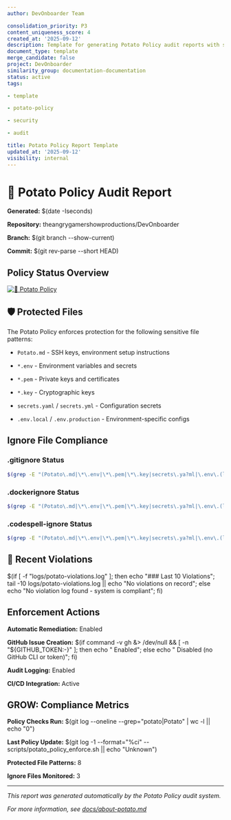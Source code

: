 ```yaml
---
author: DevOnboarder Team

consolidation_priority: P3
content_uniqueness_score: 4
created_at: '2025-09-12'
description: Template for generating Potato Policy audit reports with standardized security analysis
document_type: template
merge_candidate: false
project: DevOnboarder
similarity_group: documentation-documentation
status: active
tags:

- template

- potato-policy

- security

- audit

title: Potato Policy Report Template
updated_at: '2025-09-12'
visibility: internal
---
```


# 🥔 Potato Policy Audit Report

**Generated:** $(date -Iseconds)

**Repository:** theangrygamershowproductions/DevOnboarder

**Branch:** $(git branch --show-current)

**Commit:** $(git rev-parse --short HEAD)

##  Policy Status Overview

[![🥔 Potato Policy](https://github.com/theangrygamershowproductions/DevOnboarder/actions/workflows/potato-policy-focused.yml/badge.svg)](https://github.com/theangrygamershowproductions/DevOnboarder/actions/workflows/potato-policy-focused.yml)

## 🛡️ Protected Files

The Potato Policy enforces protection for the following sensitive file patterns:

- `Potato.md` - SSH keys, environment setup instructions

- `*.env` - Environment variables and secrets

- `*.pem` - Private keys and certificates

- `*.key` - Cryptographic keys

- `secrets.yaml` / `secrets.yml` - Configuration secrets

- `.env.local` / `.env.production` - Environment-specific configs

##  Ignore File Compliance

### .gitignore Status

```bash
$(grep -E "(Potato\.md|\*\.env|\*\.pem|\*\.key|secrets\.ya?ml|\.env\.(local|production))" .gitignore 2>/dev/null || echo " Missing entries")

```

### .dockerignore Status

```bash
$(grep -E "(Potato\.md|\*\.env|\*\.pem|\*\.key|secrets\.ya?ml|\.env\.(local|production))" .dockerignore 2>/dev/null || echo " Missing entries")

```

### .codespell-ignore Status

```bash
$(grep -E "(Potato\.md|\*\.env|\*\.pem|\*\.key|secrets\.ya?ml|\.env\.(local|production))" .codespell-ignore 2>/dev/null || echo " Missing entries")

```

## 🚨 Recent Violations

$(if [ -f "logs/potato-violations.log" ]; then echo "### Last 10 Violations"; tail -10 logs/potato-violations.log || echo "No violations on record"; else echo "No violation log found - system is compliant"; fi)

##  Enforcement Actions

**Automatic Remediation:**  Enabled

**GitHub Issue Creation:** $(if command -v gh &> /dev/null && [ -n "${GITHUB_TOKEN:-}" ]; then echo " Enabled"; else echo " Disabled (no GitHub CLI or token)"; fi)

**Audit Logging:**  Enabled

**CI/CD Integration:**  Active

## GROW: Compliance Metrics

**Policy Checks Run:** $(git log --oneline --grep="potato\|Potato" | wc -l || echo "0")

**Last Policy Update:** $(git log -1 --format="%ci" -- scripts/potato_policy_enforce.sh || echo "Unknown")

**Protected File Patterns:** 8

**Ignore Files Monitored:** 3

---

_This report was generated automatically by the Potato Policy audit system._

_For more information, see [docs/about-potato.md](../docs/about-potato.md)_
